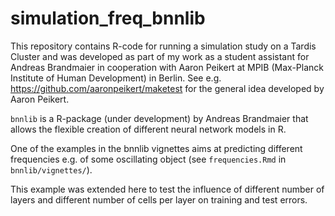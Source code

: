 # simulation_freq_bnnlib

This repository contains R-code for running a simulation study on a Tardis Cluster and was developed as part of my work as a student assistant for Andreas Brandmaier in cooperation with Aaron Peikert at MPIB (Max-Planck Institute of Human Development) in Berlin. See e.g. https://github.com/aaronpeikert/maketest for the general idea developed by Aaron Peikert.

`bnnlib` is a R-package (under development) by Andreas Brandmaier that allows the flexible creation of different neural network models in R. 

One of the examples in the bnnlib vignettes aims at predicting different frequencies e.g. of some oscillating object (see `frequencies.Rmd` in `bnnlib/vignettes/`). 

This example was extended here to test the influence of different number of layers and different number of cells per layer on training and test errors. 

